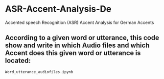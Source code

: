 # ASR-Accent-Analysis-De
Accented speech Recognition  (ASR) Accent Analysis for German Accents

## According to a given word or utterance, this code show and write in which Audio files and which Accent does this given word or utterance is located:

```
Word_utterance_audiofiles.ipynb
```
